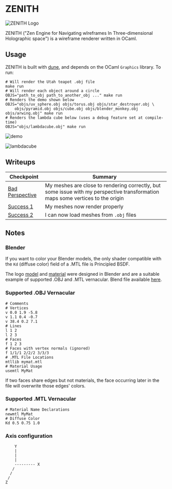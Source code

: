 # ZENITH

![ZENITH Logo](media/logo.gif)

ZENITH ("Zen Engine for Navigating wIreframes In Three-dimensional Holographic space") is a wireframe renderer written in OCaml.

## Usage

ZENITH is built with [dune](https://dune.build), and depends on the OCaml `Graphics` library. To run:

```
# Will render the Utah teapot .obj file
make run
# Will render each object around a circle
OBJS="path_to_obj path_to_another_obj ..." make run
# Renders the demo shown below
OBJS="objs/uv_sphere.obj objs/torus.obj objs/star_destroyer.obj \
    objs/pyramid.obj objs/cube.obj objs/blender_monkey.obj objs/arwing.obj" make run
# Renders the lambda cube below (uses a debug feature set at compile-time)
OBJS="objs/lambdacube.obj" make run
```

![demo](media/demo.gif)

![lambdacube](media/lambdacube.gif)

## Writeups

| Checkpoint | Summary |
| ----- | ----- | 
| [Bad Perspective](media/bad_perspective/BadPerspective.md) | My meshes are close to rendering correctly, but some issue with my perspective transformation maps some vertices to the origin | 
| [Success 1](media/success1/Success1.md) | My meshes now render properly |
| [Success 2](media/success2/Success2.md) | I can now load meshes from `.obj` files |

## Notes

### Blender

If you want to color your Blender models, the only shader compatible with the `Kd` (diffuse color) field of a .MTL file is Principled BSDF.

The logo [model](objs/zenith.obj) and [material](objs/zenith.mtl) were designed in Blender and are a suitable example of supported .OBJ and .MTL vernacular. 
Blend file available [here](media/logo.blend).

### Supported .OBJ Vernacular

```obj
# Comments
# Vertices
v 0.0 1.9 -5.8
v 1.1 0.4 -0.7
v 38.4 0.2 7.1
# Lines
l 1 2
l 2 3
# Faces
f 1 2 3
# Faces with vertex normals (ignored)
f 1/1/1 2/2/2 3/3/3
# .MTL File Locations
mtllib mymat.mtl
# Material Usage
usemtl MyMat
```

If two faces share edges but not materials, the face occurring later in the file will overwrite those edges' colors. 

### Supported .MTL Vernacular

```mtl
# Material Name Declarations
newmtl MyMat
# Diffuse Color
Kd 0.5 0.75 1.0
```

### Axis configuration
```
    Y
    |
    |
    | 
    --------- X
   /
  /
 /
Z
```
